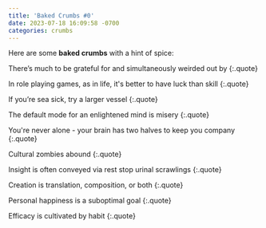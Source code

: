 ```yaml
---
title: 'Baked Crumbs #0'
date: 2023-07-18 16:09:58 -0700
categories: crumbs
---
```


Here are some **baked crumbs** with a hint of spice:

There’s much to be grateful for and simultaneously weirded out by
{:.quote}

In role playing games, as in life, it's better to have luck than skill
{:.quote}

If you’re sea sick, try a larger vessel
{:.quote}

The default mode for an enlightened mind is misery
{:.quote}

You're never alone - your brain has two halves to keep you company
{:.quote}

Cultural zombies abound
{:.quote}

Insight is often conveyed via rest stop urinal scrawlings
{:.quote}

Creation is translation, composition, or both
{:.quote}

Personal happiness is a suboptimal goal
{:.quote}

Efficacy is cultivated by habit
{:.quote}
